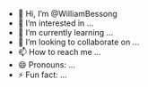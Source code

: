 - 👋 Hi, I’m @WilliamBessong
- 👀 I’m interested in ...
- 🌱 I’m currently learning ...
- 💞️ I’m looking to collaborate on ...
- 📫 How to reach me ...
- 😄 Pronouns: ...
- ⚡ Fun fact: ...

<!---
WilliamBessong/WilliamBessong is a ✨ special ✨ repository because its `README.md` (this file) appears on your GitHub profile.
You can click the Preview link to take a look at your changes.
--->
